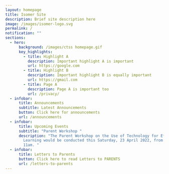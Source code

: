 ```yaml
---
layout: homepage
title: Isomer Site
description: Brief site description here
image: /images/isomer-logo.svg
permalink: /
notification: ""
sections:
  - hero:
      background: /images/ctss homepage.gif
      key_highlights:
        - title: Highlight A
          description: Important highlight A is important
          url: https://google.com
        - title: Highlight B
          description: Important highlight B is equally important
          url: https://gmail.com
        - title: Page A
          description: Page A is important too
          url: /privacy/
  - infobar:
      title: Announcements
      subtitle: Latest Announcements
      button: Click here for announcements
      url: /announcements
  - infobar:
      title: Upcoming Events
      subtitle: "Parent Workshop "
      description: "The Parent Workshop on the Use of Technology for Effective
        Learning would be conducted this Saturday, 23 April 2022, from 9.30am to
        11am. "
  - infobar:
      title: Letters to Parents
      button: Click here to read Letters to PARENTS
      url: /letters-to-parents
---
```

